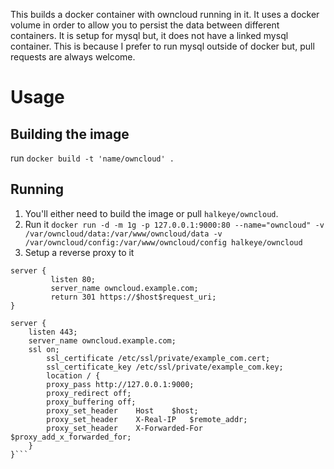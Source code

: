 This builds a docker container with owncloud running in it. It uses a docker volume in order to allow you to persist the data between different containers. It is setup for mysql but, it does not have a linked mysql container. This is because I prefer to run mysql outside of docker but, pull requests are always welcome.

# Usage #

## Building the image ##

run `docker build -t 'name/owncloud' .`

## Running ##

1. You'll either need to build the image or pull `halkeye/owncloud`.
2. Run it `docker run -d -m 1g -p 127.0.0.1:9000:80 --name="owncloud" -v /var/owncloud/data:/var/www/owncloud/data -v /var/owncloud/config:/var/www/owncloud/config halkeye/owncloud`
3. Setup a reverse proxy to it

```
server {
	     listen 80;
	     server_name owncloud.example.com;
	     return 301 https://$host$request_uri;
}

server {
	listen 443;
	server_name owncloud.example.com;
	ssl on;
        ssl_certificate /etc/ssl/private/example_com.cert;
        ssl_certificate_key /etc/ssl/private/example_com.key;
        location / {
		proxy_pass http://127.0.0.1:9000;
		proxy_redirect off;
		proxy_buffering off;
		proxy_set_header 	Host	$host;
		proxy_set_header 	X-Real-IP	$remote_addr;
		proxy_set_header	X-Forwarded-For	$proxy_add_x_forwarded_for;
	}
}```
